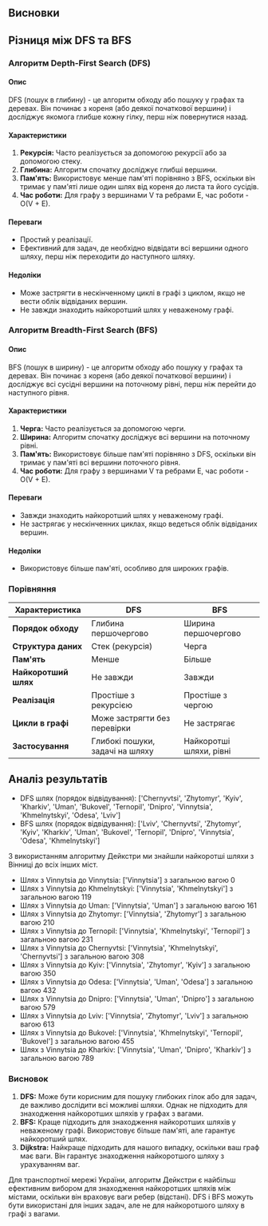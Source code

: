 ## Висновки

## Різниця між DFS та BFS

### Алгоритм Depth-First Search (DFS)

#### Опис

DFS (пошук в глибину) - це алгоритм обходу або пошуку у графах та деревах. Він починає з кореня (або деякої початкової вершини) і досліджує якомога глибше кожну гілку, перш ніж повернутися назад.

#### Характеристики

1. **Рекурсія:** Часто реалізується за допомогою рекурсії або за допомогою стеку.
2. **Глибина:** Алгоритм спочатку досліджує глибші вершини.
3. **Пам'ять:** Використовує менше пам'яті порівняно з BFS, оскільки він тримає у пам'яті лише один шлях від кореня до листа та його сусідів.
4. **Час роботи:** Для графу з вершинами V та ребрами E, час роботи - O(V + E).

#### Переваги

- Простий у реалізації.
- Ефективний для задач, де необхідно відвідати всі вершини одного шляху, перш ніж переходити до наступного шляху.

#### Недоліки

- Може застрягти в нескінченному циклі в графі з циклом, якщо не вести облік відвіданих вершин.
- Не завжди знаходить найкоротший шлях у неваженому графі.

### Алгоритм Breadth-First Search (BFS)

#### Опис

BFS (пошук в ширину) - це алгоритм обходу або пошуку у графах та деревах. Він починає з кореня (або деякої початкової вершини) і досліджує всі сусідні вершини на поточному рівні, перш ніж перейти до наступного рівня.

#### Характеристики

1. **Черга:** Часто реалізується за допомогою черги.
2. **Ширина:** Алгоритм спочатку досліджує всі вершини на поточному рівні.
3. **Пам'ять:** Використовує більше пам'яті порівняно з DFS, оскільки він тримає у пам'яті всі вершини поточного рівня.
4. **Час роботи:** Для графу з вершинами V та ребрами E, час роботи - O(V + E).

#### Переваги

- Завжди знаходить найкоротший шлях у неваженому графі.
- Не застрягає у нескінченних циклах, якщо ведеться облік відвіданих вершин.

#### Недоліки

- Використовує більше пам'яті, особливо для широких графів.

### Порівняння

| Характеристика            | DFS                            | BFS                            |
|---------------------------|--------------------------------|--------------------------------|
| **Порядок обходу**        | Глибина першочергово           | Ширина першочергово            |
| **Структура даних**       | Стек (рекурсія)                | Черга                          |
| **Пам'ять**               | Менше                          | Більше                         |
| **Найкоротший шлях**      | Не завжди                      | Завжди                         |
| **Реалізація**            | Простіше з рекурсією           | Простіше з чергою              |
| **Цикли в графі**         | Може застрягти без перевірки   | Не застрягає                   |
| **Застосування**          | Глибокі пошуки, задачі на шляху | Найкоротші шляхи, рівні       |

## Аналіз результатів

- DFS шлях (порядок відвідування): ['Chernyvtsi', 'Zhytomyr', 'Kyiv', 'Kharkiv', 'Uman', 'Bukovel', 'Ternopil', 'Dnipro', 'Vinnytsia', 'Khmelnytskyi', 'Odesa', 'Lviv']
- BFS шлях (порядок відвідування): ['Lviv', 'Chernyvtsi', 'Zhytomyr', 'Kyiv', 'Kharkiv', 'Uman', 'Bukovel', 'Ternopil', 'Dnipro', 'Vinnytsia', 'Odesa', 'Khmelnytskyi']

З використанням алгоритму Дейкстри ми знайшли найкоротші шляхи з Вінниці до всіх інших міст.

- Шлях з Vinnytsia до Vinnytsia: ['Vinnytsia'] з загальною вагою 0
- Шлях з Vinnytsia до Khmelnytskyi: ['Vinnytsia', 'Khmelnytskyi'] з загальною вагою 119
- Шлях з Vinnytsia до Uman: ['Vinnytsia', 'Uman'] з загальною вагою 161
- Шлях з Vinnytsia до Zhytomyr: ['Vinnytsia', 'Zhytomyr'] з загальною вагою 210
- Шлях з Vinnytsia до Ternopil: ['Vinnytsia', 'Khmelnytskyi', 'Ternopil'] з загальною вагою 231
- Шлях з Vinnytsia до Chernyvtsi: ['Vinnytsia', 'Khmelnytskyi', 'Chernyvtsi'] з загальною вагою 308
- Шлях з Vinnytsia до Kyiv: ['Vinnytsia', 'Zhytomyr', 'Kyiv'] з загальною вагою 350
- Шлях з Vinnytsia до Odesa: ['Vinnytsia', 'Uman', 'Odesa'] з загальною вагою 432
- Шлях з Vinnytsia до Dnipro: ['Vinnytsia', 'Uman', 'Dnipro'] з загальною вагою 579
- Шлях з Vinnytsia до Lviv: ['Vinnytsia', 'Zhytomyr', 'Lviv'] з загальною вагою 613
- Шлях з Vinnytsia до Bukovel: ['Vinnytsia', 'Khmelnytskyi', 'Ternopil', 'Bukovel'] з загальною вагою 455
- Шлях з Vinnytsia до Kharkiv: ['Vinnytsia', 'Uman', 'Dnipro', 'Kharkiv'] з загальною вагою 789

### Висновок

1. **DFS:** Може бути корисним для пошуку глибоких гілок або для задач, де важливо дослідити всі можливі шляхи. Однак не підходить для знаходження найкоротших шляхів у графах з вагами.
2. **BFS:** Краще підходить для знаходження найкоротших шляхів у неваженому графі. Використовує більше пам'яті, але гарантує найкоротший шлях.
3. **Dijkstra:** Найкраще підходить для нашого випадку, оскільки ваш граф має ваги. Він гарантує знаходження найкоротшого шляху з урахуванням ваг.

Для транспортної мережі України, алгоритм Дейкстри є найбільш ефективним вибором для знаходження найкоротших шляхів між містами, оскільки він враховує ваги ребер (відстані). DFS і BFS можуть бути використані для інших задач, але не для найкоротшого шляху в графі з вагами.
